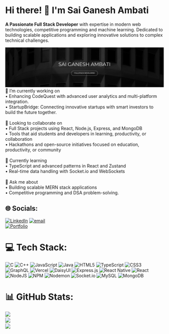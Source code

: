 # Hi there! 👋 I'm Sai Ganesh Ambati

**A Passionate Full Stack Developer** with expertise in modern web technologies, competitive programming and machine learning. Dedicated to building scalable applications and exploring innovative solutions to complex technical challenges.

<img src="banner.png" alt="SaiGaneshAmbati">
🔭 I’m currently working on<br>• Enhancing CodeQuest with advanced user analytics and multi-platform integration.<br>• StartupBridge: Connecting innovative startups with smart investors to build the future together.<br><br>👯 Looking to collaborate on<br>• Full Stack projects using React, Node.js, Express, and MongoDB<br>• Tools that aid students and developers in learning, productivity, or collaboration<br>• Hackathons and open-source initiatives focused on education, productivity, or community<br><br>🌱 Currently learning<br>• TypeScript and advanced patterns in React and Zustand<br>• Real-time data handling with Socket.io and WebSockets<br><br>💬 Ask me about<br>• Building scalable MERN stack applications<br>• Competitive programming and DSA problem-solving.


## 🌐 Socials:
[![LinkedIn](https://img.shields.io/badge/LinkedIn-%230077B5.svg?logo=linkedin&logoColor=white)](https://linkedin.com/in/sai-ganesh-ambati) 
[![email](https://img.shields.io/badge/Email-D14836?logo=gmail&logoColor=white)](mailto:saiganeshambati000@gmail.com)  
[![Portfolio](https://img.shields.io/badge/Portfolio-000000?style=for-the-badge&logo=vercel&logoColor=white)](https://portfolio-one-omega-15.vercel.app/)

# 💻 Tech Stack:
![C](https://img.shields.io/badge/c-%2300599C.svg?style=for-the-badge&logo=c&logoColor=white) ![C++](https://img.shields.io/badge/c++-%2300599C.svg?style=for-the-badge&logo=c%2B%2B&logoColor=white) ![JavaScript](https://img.shields.io/badge/javascript-%23323330.svg?style=for-the-badge&logo=javascript&logoColor=%23F7DF1E) ![Java](https://img.shields.io/badge/java-%23ED8B00.svg?style=for-the-badge&logo=openjdk&logoColor=white) ![HTML5](https://img.shields.io/badge/html5-%23E34F26.svg?style=for-the-badge&logo=html5&logoColor=white) ![TypeScript](https://img.shields.io/badge/typescript-%23007ACC.svg?style=for-the-badge&logo=typescript&logoColor=white) ![CSS3](https://img.shields.io/badge/css3-%231572B6.svg?style=for-the-badge&logo=css3&logoColor=white) ![GraphQL](https://img.shields.io/badge/-GraphQL-E10098?style=for-the-badge&logo=graphql&logoColor=white) ![Vercel](https://img.shields.io/badge/vercel-%23000000.svg?style=for-the-badge&logo=vercel&logoColor=white) ![DaisyUI](https://img.shields.io/badge/daisyui-5A0EF8?style=for-the-badge&logo=daisyui&logoColor=white) ![Express.js](https://img.shields.io/badge/express.js-%23404d59.svg?style=for-the-badge&logo=express&logoColor=%2361DAFB) ![React Native](https://img.shields.io/badge/react_native-%2320232a.svg?style=for-the-badge&logo=react&logoColor=%2361DAFB) ![React](https://img.shields.io/badge/react-%2320232a.svg?style=for-the-badge&logo=react&logoColor=%2361DAFB) ![NodeJS](https://img.shields.io/badge/node.js-6DA55F?style=for-the-badge&logo=node.js&logoColor=white) ![NPM](https://img.shields.io/badge/NPM-%23CB3837.svg?style=for-the-badge&logo=npm&logoColor=white) ![Nodemon](https://img.shields.io/badge/NODEMON-%23323330.svg?style=for-the-badge&logo=nodemon&logoColor=%BBDEAD) ![Socket.io](https://img.shields.io/badge/Socket.io-black?style=for-the-badge&logo=socket.io&badgeColor=010101) ![MySQL](https://img.shields.io/badge/mysql-4479A1.svg?style=for-the-badge&logo=mysql&logoColor=white) ![MongoDB](https://img.shields.io/badge/MongoDB-%234ea94b.svg?style=for-the-badge&logo=mongodb&logoColor=white)
# 📊 GitHub Stats:
![](https://github-readme-stats.vercel.app/api?username=saiganesh4151&theme=github_dark&hide_border=false&include_all_commits=false&count_private=false)<br/>
![](https://nirzak-streak-stats.vercel.app/?user=saiganesh4151&theme=github_dark&hide_border=false)<br/>
![](https://github-readme-stats.vercel.app/api/top-langs/?username=saiganesh4151&theme=github_dark&hide_border=false&include_all_commits=false&count_private=false&layout=compact)

<!-- Proudly created with GPRM ( https://gprm.itsvg.in ) -->
